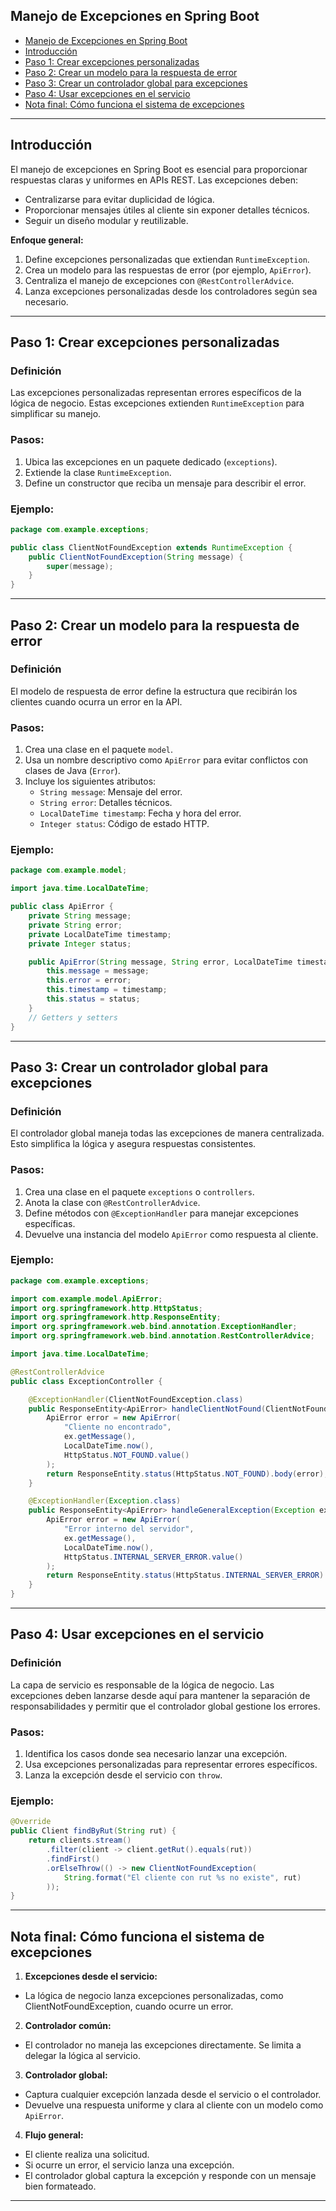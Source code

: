 ## Manejo de Excepciones en Spring Boot

- [Manejo de Excepciones en Spring Boot](#manejo-de-excepciones-en-spring-boot)
- [Introducción](#introducción)
- [Paso 1: Crear excepciones personalizadas](#paso-1-crear-excepciones-personalizadas)
- [Paso 2: Crear un modelo para la respuesta de error](#paso-2-crear-un-modelo-para-la-respuesta-de-error)
- [Paso 3: Crear un controlador global para excepciones](#paso-3-crear-un-controlador-global-para-excepciones)
- [Paso 4: Usar excepciones en el servicio](#paso-4-usar-excepciones-en-el-servicio)
- [Nota final: Cómo funciona el sistema de excepciones](#nota-final-cómo-funciona-el-sistema-de-excepciones)

---

## Introducción
El manejo de excepciones en Spring Boot es esencial para proporcionar 
respuestas claras y uniformes en APIs REST. Las excepciones deben: 
- Centralizarse para evitar duplicidad de lógica.
- Proporcionar mensajes útiles al cliente sin exponer detalles técnicos.
- Seguir un diseño modular y reutilizable.

**Enfoque general:**
1. Define excepciones personalizadas que extiendan `RuntimeException`.
2. Crea un modelo para las respuestas de error (por ejemplo, `ApiError`).
3. Centraliza el manejo de excepciones con `@RestControllerAdvice`.
4. Lanza excepciones personalizadas desde los controladores según sea 
   necesario.

---

## Paso 1: Crear excepciones personalizadas

### Definición
Las excepciones personalizadas representan errores específicos de la lógica 
de negocio. Estas excepciones extienden `RuntimeException` para simplificar 
su manejo.

### Pasos:
1. Ubica las excepciones en un paquete dedicado (`exceptions`).
2. Extiende la clase `RuntimeException`.
3. Define un constructor que reciba un mensaje para describir el error.

### Ejemplo:
```java
package com.example.exceptions;

public class ClientNotFoundException extends RuntimeException {
    public ClientNotFoundException(String message) {
        super(message);
    }
}

```

---

## Paso 2: Crear un modelo para la respuesta de error

### Definición
El modelo de respuesta de error define la estructura que recibirán los 
clientes cuando ocurra un error en la API.

### Pasos:
1. Crea una clase en el paquete `model`.
2. Usa un nombre descriptivo como `ApiError` para evitar conflictos con 
   clases de Java (`Error`).
3. Incluye los siguientes atributos:
   - `String message`: Mensaje del error.
   - `String error`: Detalles técnicos.
   - `LocalDateTime timestamp`: Fecha y hora del error.
   - `Integer status`: Código de estado HTTP.

### Ejemplo:
```java
package com.example.model;

import java.time.LocalDateTime;

public class ApiError {
    private String message;
    private String error;
    private LocalDateTime timestamp;
    private Integer status;

    public ApiError(String message, String error, LocalDateTime timestamp, Integer status) {
        this.message = message;
        this.error = error;
        this.timestamp = timestamp;
        this.status = status;
    }
    // Getters y setters
}
```

---

## Paso 3: Crear un controlador global para excepciones

### Definición
El controlador global maneja todas las excepciones de manera centralizada.
Esto simplifica la lógica y asegura respuestas consistentes.

### Pasos:
1. Crea una clase en el paquete `exceptions` o `controllers`.
2. Anota la clase con `@RestControllerAdvice`.
3. Define métodos con `@ExceptionHandler` para manejar excepciones 
   específicas.
4. Devuelve una instancia del modelo `ApiError` como respuesta al cliente.

### Ejemplo:
```java
package com.example.exceptions;

import com.example.model.ApiError;
import org.springframework.http.HttpStatus;
import org.springframework.http.ResponseEntity;
import org.springframework.web.bind.annotation.ExceptionHandler;
import org.springframework.web.bind.annotation.RestControllerAdvice;

import java.time.LocalDateTime;

@RestControllerAdvice
public class ExceptionController {

    @ExceptionHandler(ClientNotFoundException.class)
    public ResponseEntity<ApiError> handleClientNotFound(ClientNotFoundException ex) {
        ApiError error = new ApiError(
            "Cliente no encontrado",
            ex.getMessage(),
            LocalDateTime.now(),
            HttpStatus.NOT_FOUND.value()
        );
        return ResponseEntity.status(HttpStatus.NOT_FOUND).body(error);
    }

    @ExceptionHandler(Exception.class)
    public ResponseEntity<ApiError> handleGeneralException(Exception ex) {
        ApiError error = new ApiError(
            "Error interno del servidor",
            ex.getMessage(),
            LocalDateTime.now(),
            HttpStatus.INTERNAL_SERVER_ERROR.value()
        );
        return ResponseEntity.status(HttpStatus.INTERNAL_SERVER_ERROR).body(error);
    }
}
```

---

## Paso 4: Usar excepciones en el servicio

### Definición
La capa de servicio es responsable de la lógica de negocio. Las excepciones 
deben lanzarse desde aquí para mantener la separación de responsabilidades y 
permitir que el controlador global gestione los errores.

### Pasos:
1. Identifica los casos donde sea necesario lanzar una excepción.
2. Usa excepciones personalizadas para representar errores específicos.
3. Lanza la excepción desde el servicio con `throw`.

### Ejemplo:
```java
@Override
public Client findByRut(String rut) {
    return clients.stream()
        .filter(client -> client.getRut().equals(rut))
        .findFirst()
        .orElseThrow(() -> new ClientNotFoundException(
            String.format("El cliente con rut %s no existe", rut)
        ));
}
```

---

## Nota final: Cómo funciona el sistema de excepciones

1. **Excepciones desde el servicio:**
- La lógica de negocio lanza excepciones personalizadas, como 
  ClientNotFoundException, cuando ocurre un error.

2. **Controlador común:**
- El controlador no maneja las excepciones directamente. Se limita a delegar 
  la lógica al servicio.

3. **Controlador global:**
- Captura cualquier excepción lanzada desde el servicio o el controlador.
- Devuelve una respuesta uniforme y clara al cliente con un modelo como 
  `ApiError`.

4. **Flujo general:**
- El cliente realiza una solicitud.
- Si ocurre un error, el servicio lanza una excepción.
- El controlador global captura la excepción y responde con un mensaje bien 
  formateado.

---
